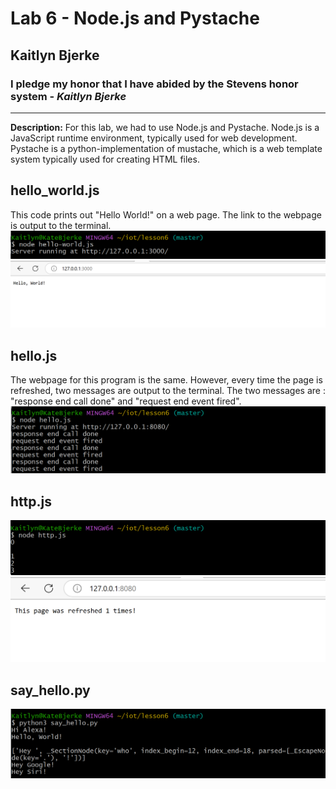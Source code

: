# Lab 6 - Node.js and Pystache
## Kaitlyn Bjerke
### I pledge my honor that I have abided by the Stevens honor system - *Kaitlyn Bjerke*
---
**Description:** For this lab, we had to use Node.js and Pystache. Node.js is a JavaScript runtime environment, typically used for web development. Pystache is a python-implementation of mustache, which is a web template system typically used for creating HTML files.

hello_world.js
--
This code prints out "Hello World!" on a web page. The link to the webpage is output to the terminal.
![hello_world](https://github.com/kaitlynbjerke/Images/blob/main/hello_world.js.png)
![hello_world_web](https://github.com/kaitlynbjerke/Images/blob/main/hello_world_web.png)

hello.js
--
The webpage for this program is the same. However, every time the page is refreshed, two messages are output to the terminal. The two messages are : "response end call done" and "request end event fired".
![hello](https://github.com/kaitlynbjerke/Images/blob/main/hello.js.png)

http.js
--
![http](https://github.com/kaitlynbjerke/Images/blob/main/http.js.png)
![http_web](https://github.com/kaitlynbjerke/Images/blob/main/http_web.png)

say_hello.py
--
![say_hello](https://github.com/kaitlynbjerke/Images/blob/main/say_hello.py.png)
